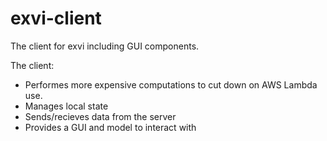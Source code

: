 # exvi-client
The client for exvi including GUI components.

The client:
- Performes more expensive computations to cut down on AWS Lambda use.
- Manages local state
- Sends/recieves data from the server
- Provides a GUI and model to interact with

